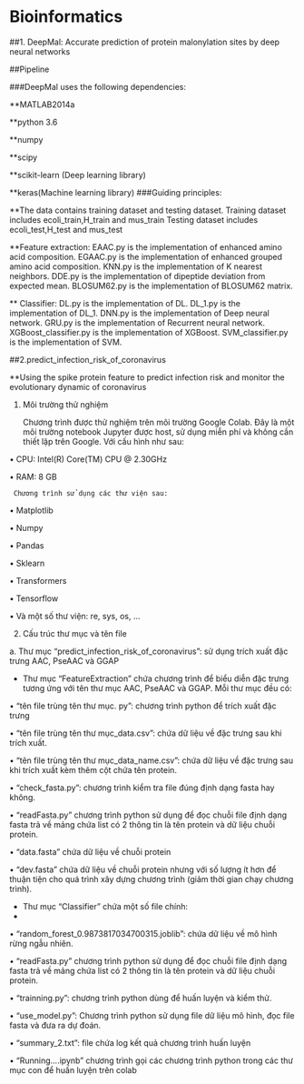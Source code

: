 # Bioinformatics
##1. DeepMal: Accurate prediction of protein malonylation sites by deep neural networks

##Pipeline

###DeepMal uses the following dependencies:

**MATLAB2014a

**python 3.6

**numpy

**scipy

**scikit-learn (Deep learning library)

**keras(Machine learning library)
###Guiding principles:

**The data contains training dataset and testing dataset. Training dataset includes ecoli_train,H_train and mus_train Testing dataset includes ecoli_test,H_test and mus_test

**Feature extraction: EAAC.py is the implementation of enhanced amino acid composition. EGAAC.py is the implementation of enhanced grouped amino acid composition. KNN.py is the implementation of K nearest neighbors. DDE.py is the implementation of dipeptide deviation from expected mean. BLOSUM62.py is the implementation of BLOSUM62 matrix.

** Classifier: DL.py is the implementation of DL. DL_1.py is the implementation of DL_1. DNN.py is the implementation of Deep neural network. GRU.py is the implementation of Recurrent neural network. XGBoost_classifier.py is the implementation of XGBoost. SVM_classifier.py is the implementation of SVM.

##2.predict_infection_risk_of_coronavirus

**Using the spike protein feature to predict infection risk and monitor the evolutionary dynamic of coronavirus
1.	Môi trường thử nghiệm

     Chương trình được thử nghiệm trên môi trường Google Colab. Đây là một môi trường notebook Jupyter được host, sử dụng miễn phí và không cần thiết lập trên Google. Với cấu hình như sau:
     
•	CPU: Intel(R) Core(TM) CPU @ 2.30GHz 

•	RAM: 8 GB

     Chương trình sử dụng các thư viện sau:
     
•	Matplotlib

•	Numpy

•	Pandas

•	Sklearn

•	Transformers

•	Tensorflow

•	Và một số thư viện: re, sys, os, …

2.	Cấu trúc thư mục và tên file

a.	Thư mục “predict_infection_risk_of_coronavirus”: sử dụng trích xuất đặc trưng AAC, PseAAC và GGAP

-	Thư mục “FeatureExtraction” chứa chương trình để biểu diễn đặc trưng tương ứng với tên thư mục AAC, PseAAC và GGAP. Mỗi thư mục đều có:
	
•	“tên file trùng tên thư mục. py”: chương trình python để trích xuất đặc trưng

•	“tên file trùng tên thư mục_data.csv”: chứa dữ liệu về đặc trưng sau khi trích xuất.

•	“tên file trùng tên thư mục_data_name.csv”: chứa dữ liệu về đặc trưng sau khi trích xuất kèm thêm cột chứa tên protein.

•	“check_fasta.py”: chương trình kiểm tra file đúng định dạng fasta hay không.

•	“readFasta.py” chương trình python sử dụng để đọc chuỗi file định dạng fasta trả về mảng chứa list có 2 thông tin là tên protein và dữ liệu chuỗi protein.

•	“data.fasta” chứa dữ liệu về chuỗi protein

•	“dev.fasta” chứa dữ liệu về chuỗi protein nhưng với số lượng ít hơn để thuận tiện cho quá trình xây dựng chương trình (giảm thời gian chạy chương trình).

-	Thư mục “Classifier” chứa một số file chính:
-	
•	“random_forest_0.9873817034700315.joblib”: chứa dữ liệu về mô hình rừng ngẫu nhiên.

•	“readFasta.py” chương trình python sử dụng để đọc chuỗi file định dạng fasta trả về mảng chứa list có 2 thông tin là tên protein và dữ liệu chuỗi protein.

•	“trainning.py”: chương trình python dùng để huấn luyện và kiểm thử.

•	“use_model.py”: Chương trình python sử dụng file dữ liệu mô hình, đọc file fasta và đưa ra dự đoán.

•	“summary_2.txt”: file chứa log kết quả chương trình huấn luyện

•	“Running....ipynb” chương trình gọi các chương trình python trong các thư mục con để huấn luyện trên colab


